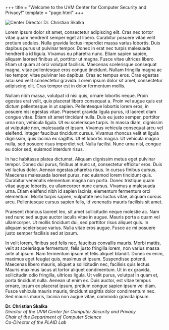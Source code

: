 +++
title = "Welcome to the UVM Center for Computer Security and Privacy!"
template = "page.html"
+++

![Center Director Dr. Christian Skalka](blog/img/skalka.jpg)

Lorem ipsum dolor sit amet, consectetur adipiscing elit. Cras nec tortor vitae quam hendrerit semper eget at libero. Curabitur posuere vitae velit pretium sodales. Nulla gravida lectus imperdiet massa varius lobortis. Duis dapibus purus ut pulvinar tempor. Donec in erat nec turpis malesuada hendrerit a id ligula. Vivamus eu pharetra nunc. Etiam sapien sapien, aliquam laoreet finibus ut, porttitor ut magna. Fusce vitae ultrices libero. Etiam ut quam at orci volutpat facilisis. Maecenas scelerisque consequat magna, vitae pellentesque eros congue tincidunt. Nullam fringilla magna ac leo tempor, vitae pulvinar leo dapibus. Cras ac tempus eros. Cras egestas arcu sed velit consectetur gravida. Lorem ipsum dolor sit amet, consectetur adipiscing elit. Cras tempor est in dolor fermentum mollis.

Nullam nibh massa, volutpat id nisi quis, ornare lobortis neque. Proin egestas erat velit, quis placerat libero consequat a. Proin vel augue quis est dictum pellentesque in ut sapien. Pellentesque lobortis lorem eros, in posuere nisi egestas vitae. Praesent gravida ligula purus, id laoreet diam congue vitae. Etiam sit amet tincidunt nulla. Duis eu justo semper, porttitor urna non, vehicula ligula. Ut eu scelerisque turpis. In massa diam, dignissim at vulputate non, malesuada et ipsum. Vivamus vehicula consequat arcu vel eleifend. Integer faucibus tincidunt cursus. Vivamus rhoncus velit at ligula dignissim, quis lacinia ex sagittis. Ut et lobortis magna. Ut vehicula magna nulla, sed posuere risus imperdiet vel. Nulla facilisi. Nunc urna nisl, congue eu dolor sed, euismod interdum risus.

In hac habitasse platea dictumst. Aliquam dignissim metus eget pulvinar tempor. Donec dui purus, finibus at nunc ut, consectetur efficitur eros. Duis vel luctus dolor. Aenean egestas pharetra risus. In cursus finibus cursus. Maecenas malesuada laoreet purus, nec euismod lorem tincidunt quis. Curabitur venenatis elementum magna non porta. Donec tristique quam vitae augue lobortis, eu ullamcorper nunc cursus. Vivamus a malesuada urna. Etiam eleifend nibh id sapien lacinia, elementum fermentum orci elementum. Morbi turpis sapien, vulputate nec luctus vitae, aliquam cursus arcu. Pellentesque cursus sapien felis, id venenatis mauris facilisis sit amet.

Praesent rhoncus laoreet leo, sit amet sollicitudin neque molestie ac. Nam sed nunc sed augue auctor iaculis vitae in augue. Mauris porta a quam vel ullamcorper. Ut mollis tincidunt dui, sed porttitor risus aliquet quis. In aliquam scelerisque varius. Nulla vitae eros augue. Fusce ac mi posuere justo semper facilisis sed at ipsum.

In velit lorem, finibus sed felis nec, faucibus convallis mauris. Morbi mattis, velit at scelerisque fermentum, felis justo fringilla lorem, non varius massa ante at ipsum. Nam fermentum ipsum et felis aliquet blandit. Donec ex enim, maximus eget feugiat quis, maximus et ipsum. Suspendisse potenti. Maecenas libero mauris, aliquet a sollicitudin nec, facilisis quis lectus. Mauris maximus lacus at tortor aliquet condimentum. Ut in ex gravida, sollicitudin odio fringilla, ultrices ligula. Ut velit purus, volutpat in quam et, porta tincidunt nulla. Aenean ut enim ex. Duis auctor, est vitae tempus ornare, ipsum ex placerat ipsum, pretium congue sapien ipsum vel diam. Fusce vehicula mauris mauris, tincidunt sagittis dolor condimentum nec. Sed mauris mauris, lacinia non augue vitae, commodo gravida ipsum.

**Dr. Christian Skalka**<br/>
_Director of the UVM Center for Computer Security and Privacy_<br/>
_Chair of the Department of Computer Science_<br/>
_Co-Director of the PLAID Lab_<br/>